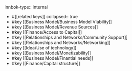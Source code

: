 innbok-type:: internal
- #[[related keys]]
collapsed:: true
- #key [[Business Model/Business Model Viability]]
- #key [[Business Model/Revenue Sources]]
- #key [[Finance/Access to Capital]]
- #key [[Relationships and Networks/Community Support]]
- #key [[Relationships and Networks/Networking]]
- #key [[Idea/Use of technology]]
- #key [[Business Model/Monetizability]]
- #key [[Business Model/Finantial needs]]
- #key [[Finance/Capital structure]]














